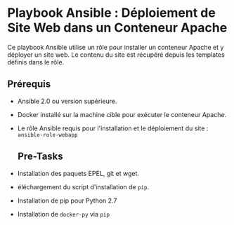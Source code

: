 # Playbook Ansible : Déploiement de Site Web dans un Conteneur Apache

Ce playbook Ansible utilise un rôle pour installer un conteneur Apache et y déployer un site web. Le contenu du site est récupéré depuis les templates définis dans le rôle.

## Prérequis

- Ansible 2.0 ou version supérieure.
- Docker installé sur la machine cible pour exécuter le conteneur Apache.
- Le rôle Ansible requis pour l'installation et le déploiement du site : `ansible-role-webapp`

  ## Pre-Tasks

- Installation des paquets EPEL, git et wget.
- éléchargement du script d'installation de `pip`.
- Installation de pip pour Python 2.7
- Installation de `docker-py` via `pip`
